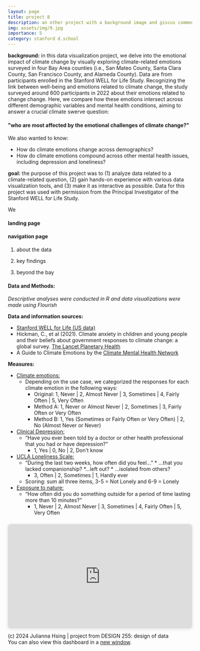 ```yaml
---
layout: page
title: project 8
description: an other project with a background image and giscus comments
img: assets/img/9.jpg
importance: 5
category: stanford d.school
---
```


**background:** in this data visualization project, we delve into the emotional impact of climate change by visually exploring climate-related emotions surveyed in four Bay Area counties (i.e., San Mateo County, Santa Clara County, San Francisco County, and Alameda County). Data are from participants enrolled in the Stanford WELL for Life Study. Recognizing the link between well-being and emotions related to climate change, the study surveyed around 600 participants in 2022 about their emotions related to change change. Here, we compare how these emotions intersect across different demographic variables and mental health conditions, aiming to answer a crucial climate swerve question:  
#### "who are most affected by the emotional challenges of climate change?"

We also wanted to know:
* How do climate emotions change across demographics?
* How do climate emotions compound across other mental health issues, including depression and loneliness?

**goal:** the purpose of this project was to (1) analyze data related to a climate-related question, (2) gain hands-on experience with various data visualization tools, and (3) make it as interactive as possible. Data for this project was used with permission from the Principal Investigator of the Stanford WELL for Life Study. 

We 

#### **landing page**



#### **navigation page**
1. about the data


2. key findings


3. beyond the bay







#### **Data and Methods:**

*Descriptive analyses were conducted in R and data visualizations were made using Flourish*

**Data and information sources:**
* [Stanford WELL for Life (US data)](https://med.stanford.edu/wellforlife.html)
* Hickman, C., et al (2021). Climate anxiety in children and young people and their beliefs about government responses to climate change: a global survey. [The Lancet Planetary Health](https://www.thelancet.com/journals/lanplh/article/PIIS2542-5196(21)00278-3/fulltext#seccestitle80)
* A Guide to Climate Emotions by the [Climate Mental Health Network](https://www.climatementalhealth.net/wheel)

**Measures:**
* <u>Climate emotions:</u>
    * Depending on the use case, we categorized the responses for each climate emotion in the following ways: 
        * Original: 1, Never | 2, Almost Never | 3, Sometimes | 4, Fairly Often | 5, Very Often
        * Method A: 1, Never or Almost Never | 2, Sometimes | 3, Fairly Often or Very Often
        * Method B: 1, Yes (Sometimes or Fairly Often or Very Often) | 2, No (Almost Never or Never)
* <u>Clinical Depression:</u>
    * “Have you ever been told by a doctor or other health professional that you had or have depression?”
        * 1, Yes | 0, No | 2, Don’t know
* <u>UCLA Loneliness Scale:</u>
    * “During the last two weeks, how often did you feel…”
            * ...that you lacked companionship?
            *...left out?
            * ...isolated from others?
        * 3, Often | 2, Sometimes | 1, Hardly ever
    * Scoring: sum all three items, 3-5 = Not Lonely and 6-9 = Lonely
* <u>Exposure to nature:</u>
    * “How often did you do something outside for a period of time lasting more than 10 minutes?”
        * 1, Never | 2, Almost Never | 3, Sometimes | 4, Fairly Often | 5, Very Often

<div style="position: relative; width: 100%; height: 0; padding-top: 56.2500%;
 padding-bottom: 0; box-shadow: 0 2px 8px 0 rgba(63,69,81,0.16); margin-top: 1.6em; margin-bottom: 0.9em; overflow: hidden;
 border-radius: 8px; will-change: transform;">
  <iframe loading="lazy" style="position: absolute; width: 100%; height: 100%; top: 0; left: 0; border: none; padding: 0;margin: 0;"
    src="https://www.canva.com/design/DAGGXjPLkJo/BEVKalEE8R8GS7VCBA0LFA/view?embed" allowfullscreen="allowfullscreen" allow="fullscreen">
  </iframe>
</div>
<div class="caption">
    (c) 2024 Julianna Hsing | project from DESIGN 255: design of data
</div>
You can also view this dashboard in a <a href="https:&#x2F;&#x2F;www.canva.com&#x2F;design&#x2F;DAGGXjPLkJo&#x2F;BEVKalEE8R8GS7VCBA0LFA&#x2F;view?utm_content=DAGGXjPLkJo&amp;utm_campaign=designshare&amp;utm_medium=embeds&amp;utm_source=link" target="_blank" rel="noopener">new window</a>.